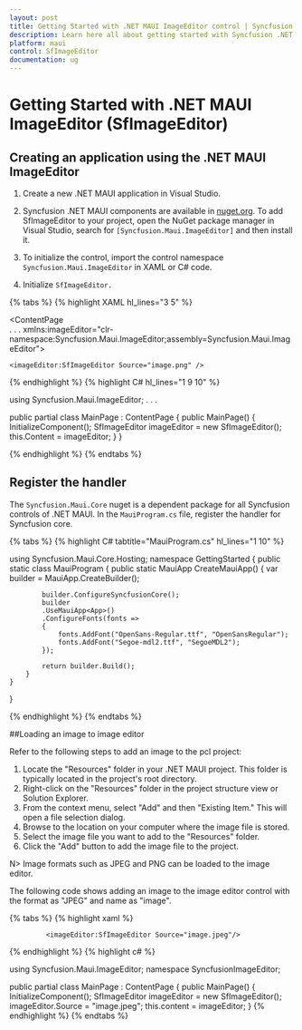 ```yaml
---
layout: post
title: Getting Started with .NET MAUI ImageEditor control | Syncfusion
description: Learn here all about getting started with Syncfusion .NET MAUI ImageEditor(SfImageEditor) control
platform: maui
control: SfImageEditor
documentation: ug
---
```


# Getting Started with .NET MAUI ImageEditor (SfImageEditor)





## Creating an application using the .NET MAUI ImageEditor

1. Create a new .NET MAUI application in Visual Studio.

2. Syncfusion .NET MAUI components are available in [nuget.org](https://www.nuget.org/). To add SfImageEditor to your project, open the NuGet package manager in Visual Studio, search for `[Syncfusion.Maui.ImageEditor]` and then install it.

3. To initialize the control, import the control namespace `Syncfusion.Maui.ImageEditor` in XAML or C# code.

4. Initialize `SfImageEditor.`

{% tabs %}
{% highlight XAML hl_lines="3 5" %}

<ContentPage   
    . . .
    xmlns:imageEditor="clr-namespace:Syncfusion.Maui.ImageEditor;assembly=Syncfusion.Maui.ImageEditor">

    <imageEditor:SfImageEditor Source="image.png" />
</ContentPage>

{% endhighlight %}
{% highlight C# hl_lines="1 9 10" %}

using Syncfusion.Maui.ImageEditor;
. . .

public partial class MainPage : ContentPage
{
    public MainPage()
    {
        InitializeComponent();
        SfImageEditor imageEditor = new SfImageEditor();
        this.Content = imageEditor;
    }
}

{% endhighlight %}
{% endtabs %}

## Register the handler

The `Syncfusion.Maui.Core` nuget is a dependent package for all Syncfusion controls of .NET MAUI. In the `MauiProgram.cs` file, register the handler for Syncfusion core.

{% tabs %}
{% highlight C# tabtitle="MauiProgram.cs" hl_lines="1 10" %}

using Syncfusion.Maui.Core.Hosting;
namespace GettingStarted
{
    public static class MauiProgram
    {
        public static MauiApp CreateMauiApp()
        {
            var builder = MauiApp.CreateBuilder();

            builder.ConfigureSyncfusionCore();
            builder
            .UseMauiApp<App>()
            .ConfigureFonts(fonts =>
            {
                fonts.AddFont("OpenSans-Regular.ttf", "OpenSansRegular");
                fonts.AddFont("Segoe-mdl2.ttf", "SegoeMDL2");
            });

            return builder.Build();
        }
    }
}

{% endhighlight %}
{% endtabs %}

##Loading an image to image editor

Refer to the following steps to add an image to the pcl project:

1. Locate the "Resources" folder in your .NET MAUI project. This folder is typically located in the project's root directory.
2. Right-click on the "Resources" folder in the project structure view or Solution Explorer.
3. From the context menu, select "Add" and then "Existing Item." This will open a file selection dialog.
4. Browse to the location on your computer where the image file is stored.
5. Select the image file you want to add to the "Resources" folder.
6. Click the "Add" button to add the image file to the project.

N> Image formats such as JPEG and PNG can be loaded to the image editor.

The following code shows adding an image to the image editor control with the format as "JPEG" and name as "image".

{% tabs %}
{% highlight xaml %}

<ContentPage xmlns="http://schemas.microsoft.com/dotnet/2021/maui"
             xmlns:x="http://schemas.microsoft.com/winfx/2009/xaml"
             xmlns:imageEditor="clr-namespace:Syncfusion.Maui.ImageEditor;assembly=Syncfusion.Maui.ImageEditor"
             x:Class="Syncfusion.MainPage">

             <imageEditor:SfImageEditor Source="image.jpeg"/>
</ContentPage>

{% endhighlight %}
{% highlight c# %}

using Syncfusion.Maui.ImageEditor;
namespace SyncfusionImageEditor;

public partial class MainPage : ContentPage
{
	public MainPage()
	{
		InitializeComponent();
        SfImageEditor imageEditor = new SfImageEditor();
        imageEditor.Source = "image.jpeg";
        this.content = imageEditor;
    }
{% endhighlight %}
{% endtabs %}